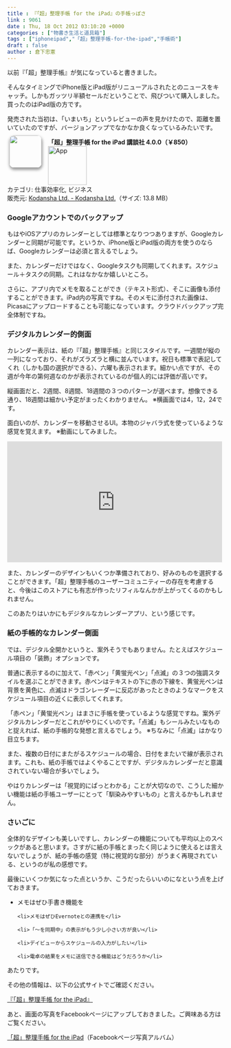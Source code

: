 ```yaml
---
title : 『「超」整理手帳 for the iPad』の手帳っぽさ
link : 9061
date : Thu, 18 Oct 2012 03:10:20 +0000
categories : ["物書き生活と道具箱"]
tags : ["iphoneipad","「超」整理手帳-for-the-ipad","手帳術"]
draft : false
author : 倉下忠憲
---
```


以前『「超」整理手帳』が気になっていると書きました。

そんなタイミングでiPhone版とiPad版がリニューアルされたとのニュースをキャッチ。しかもガッツリ半額セールだということで、飛びついて購入しました。買ったのはiPad版の方です。

発売された当初は、「いまいち」というレビューの声を見かけたので、距離を置いていたのですが、バージョンアップでなかなか良くなっているみたいです。

<a href="http://click.linksynergy.com/fs-bin/stat?id=Q0goZPzeHEw&offerid=94348&type=3&subid=0&tmpid=2192&RD_PARM1=https%253A%252F%252Fitunes.apple.com%252Fjp%252Fapp%252Fchao-zheng-li-shou-zhang-for%252Fid401842224%253Fmt%253D8%2526uo%253D4%2526partnerId%253D30" target="_blank" rel="nofollow"><img width="75" class="alignleft" align="left" src="http://a486.phobos.apple.com/us/r1000/091/Purple/v4/85/01/fa/8501fad6-7980-905f-735f-b8af3b7a4e52/mzm.vdgvsqym.75x75-65.png" style="border-radius: 11px 11px 11px 11px;-moz-border-radius: 11px 11px 11px 11px;-webkit-border-radius: 11px 11px 11px 11px;box-shadow: 1px 4px 6px 1px #999999;-moz-box-shadow: 1px 4px 6px 1px #999999;-webkit-box-shadow: 1px 4px 6px 1px #999999;margin: -5px 15px 1px 5px;"></a><strong> 「超」整理手帳 for the iPad  講談社 4.0.0（￥850）</strong><a href="http://click.linksynergy.com/fs-bin/stat?id=Q0goZPzeHEw&offerid=94348&type=3&subid=0&tmpid=2192&RD_PARM1=https%253A%252F%252Fitunes.apple.com%252Fjp%252Fapp%252Fchao-zheng-li-shou-zhang-for%252Fid401842224%253Fmt%253D8%2526uo%253D4%2526partnerId%253D30" target="_blank" rel="nofollow"><img src="http://r.mzstatic.com/htmlResources/2338/images/viewinitunes_jp.png" style="vertical-align:bottom;" width="90" alt="App"></a><br> カテゴリ: 仕事効率化, ビジネス<br> 販売元: <a href="http://click.linksynergy.com/fs-bin/stat?id=Q0goZPzeHEw&offerid=94348&type=3&subid=0&tmpid=2192&RD_PARM1=https%253A%252F%252Fitunes.apple.com%252Fjp%252Fartist%252Fkodansha-ltd.%252Fid373970453%253Fuo%253D4%2526partnerId%253D30" target="_blank" rel="nofollow">Kodansha Ltd. - Kodansha Ltd.</a>（サイズ: 13.8 MB）<br style="clear: both;">

<h3>Googleアカウントでのバックアップ</h3>
もはやiOSアプリのカレンダーとしては標準となりつつありますが、Googleカレンダーと同期が可能です。というか、iPhone版とiPad版の両方を使うのならば、Googleカレンダーは必須と言えるでしょう。

また、カレンダーだけではなく、Googleタスクも同期してくれます。スケジュール＋タスクの同期。これはなかなか嬉しいところ。

さらに、アプリ内でメモを取ることができ（テキスト形式）、そこに画像も添付することができます。iPad内の写真ですね。そのメモに添付された画像は、Picasaにアップロードすることも可能になっています。クラウドバックアップ完全体制ですね。

<h3>デジタルカレンダー的側面</h3>
カレンダー表示は、紙の『「超」整理手帳』と同じスタイルです。一週間が縦の一列になっており、それがズラズラと横に並んでいます。祝日も標準で表記してくれ（しかも国の選択ができる）、六曜も表示されます。細かい点ですが、その週が今年の第何週なのかが表示されているのが個人的には評価が高いです。

縦画面だと、2週間、8週間、18週間の３つのパターンが選べます。想像できる通り、18週間は細かい予定がまったくわかりません。
※横画面では4，12，24です。

面白いのが、カレンダーを移動させるUI。本物のジャバラ式を使っているような感覚を覚えます。
※動画にしてみました。

<iframe width="500" height="281" src="http://www.youtube.com/embed/1_eLJGK8wrg" frameborder="0" allowfullscreen></iframe>

また、カレンダーのデザインもいくつか準備されており、好みのものを選択することができます。「超」整理手帳のユーザーコミュニティーの存在を考慮すると、今後はこのストアにも有志が作ったリフィルなんかが上がってくるのかもしれません。

このあたりはいかにもデジタルなカレンダーアプリ、という感じです。
<h3>紙の手帳的なカレンダー側面</h3>
では、デジタル全開かというと、案外そうでもありません。たとえばスケジュール項目の「装飾」オプションです。

普通に表示するのに加えて、「赤ペン」「黄蛍光ペン」「点滅」の３つの強調スタイルを選ぶことができます。赤ペンはテキストの下に赤の下線を、黄蛍光ペンは背景を黄色に、点滅はドラゴンレーダーに反応があったときのようなマークをスケジュール項目の近くに表示してくれます。

「赤ペン」「黄蛍光ペン」はまさに手帳を使っているような感覚ですね。案外デジタルカレンダーだとこれがやりにくいのです。「点滅」もシールみたいなものと捉えれば、紙の手帳的な発想と言えるでしょう。
※ちなみに「点滅」はかなり目立ちます。

また、複数の日付にまたがるスケジュールの場合、日付をまたいで線が表示されます。これも、紙の手帳ではよくやることですが、デジタルカレンダーだと意識されていない場合が多いでしょう。

やはりカレンダーは「視覚的にぱっとわかる」ことが大切なので、こうした細かい機能は紙の手帳ユーザーにとって「馴染みやすいもの」と言えるかもしれません。
<h3>さいごに</h3>
全体的なデザインも美しいですし、カレンダーの機能についても平均以上のスペックがあると思います。さすがに紙の手帳とまったく同じように使えるとは言えないでしょうが、紙の手帳の感覚（特に視覚的な部分）がうまく再現されている、というのが私の感想です。

最後にいくつか気になった点というか、こうだったらいいのになという点を上げておきます。

<ul>
	<li>メモはぜひ手書き機能を</li>

	<li>メモはぜひEvernoteとの連携を</li>

	<li>「〜を同期中」の表示がもう少し小さい方が良い</li>

	<li>デイビューからスケジュールの入力がしたい</li>

	<li>電卓の結果をメモに送信できる機能はどうだろうか</li>
</ul>



あたりです。

その他の情報は、以下の公式サイトでご確認ください。

<a href="http://techou.kodansha.co.jp/lineup/application.html">『「超」整理手帳 for the iPad』</a>

あと、画面の写真をFacebookページにアップしておきました。ご興味ある方はご覧ください。

<a href="https://www.facebook.com/media/set/?set=a.456682401049352.119940.100366706680925&type=1">「超」整理手帳 for the iPad</a>（Facebookページ写真アルバム）